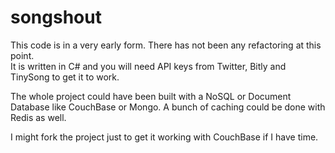 songshout
=========
This code is in a very early form.  There has not been any refactoring at this point.  
It is written in C# and you will need API keys from Twitter, Bitly and TinySong to get it to work.

The whole project could have been built with a NoSQL or Document Database like CouchBase or Mongo.  A bunch of caching could be done with Redis as well.

I might fork the project just to get it working with CouchBase if I have time.

